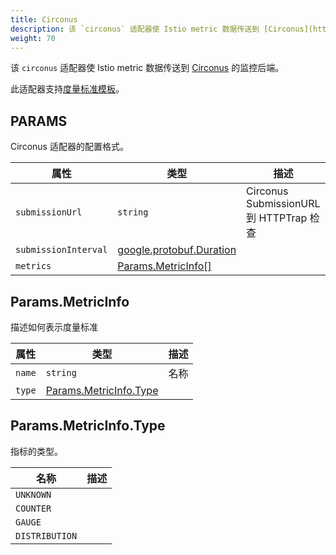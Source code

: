```yaml
---
title: Circonus
description: 该 `circonus` 适配器使 Istio metric 数据传送到 [Circonus](https://www.circonus.com) 的监控后端。
weight: 70
---
```


该 `circonus` 适配器使 Istio metric 数据传送到 [Circonus](https://www.circonus.com) 的监控后端。

此适配器支持[度量标准模板](/zh/docs/reference/config/policy-and-telemetry/templates/metric/)。

## PARAMS

Circonus 适配器的配置格式。

| 属性 | 类型 | 描述 |
| --- | --- | --- |
| `submissionUrl` | `string` | Circonus SubmissionURL 到 HTTPTrap 检查 |
| `submissionInterval` | [google.protobuf.Duration](https://developers.google.com/protocol-buffers/docs/reference/google.protobuf#duration) |  |
| `metrics` | [Params.MetricInfo[]](#Params-MetricInfo) |  |

## Params.MetricInfo

描述如何表示度量标准

| 属性 | 类型 | 描述 |
| --- | --- | --- |
| `name` | `string` | 名称 |
| `type` | [Params.MetricInfo.Type](#Params-MetricInfo-Type) |  |

## Params.MetricInfo.Type

指标的类型。

| 名称 | 描述 |
| --- | --- |
| `UNKNOWN` |  |
| `COUNTER` |  |
| `GAUGE` |  |
| `DISTRIBUTION` |  |